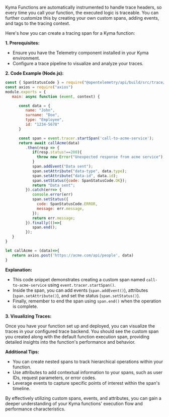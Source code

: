 Kyma Functions are automatically instrumented to handle trace headers, so every time you call your function, the executed logic is traceable. You can further customize this by creating your own custom spans, adding events, and tags to the tracing context.

Here's how you can create a tracing span for a Kyma function:

**1. Prerequisites:**

* Ensure you have the Telemetry component installed in your Kyma environment.
* Configure a trace pipeline to visualize and analyze your traces.

**2. Code Example (Node.js):**

```javascript
const { SpanStatusCode } = require("@opentelemetry/api/build/src/trace/status");
const axios = require("axios")
module.exports = {
   main: async function (event, context) {

      const data = {
         name: "John",
         surname: "Doe",
         type: "Employee",
         id: "1234-5678"
      }

      const span = event.tracer.startSpan('call-to-acme-service');
      return await callAcme(data)
         .then(resp => {
            if(resp.status!==200){
              throw new Error("Unexpected response from acme service");
            }
            span.addEvent("Data sent");
            span.setAttribute("data-type", data.type);
            span.setAttribute("data-id", data.id);
            span.setStatus({code: SpanStatusCode.OK});
            return "Data sent";
         }).catch(err=> {
            console.error(err)
            span.setStatus({
              code: SpanStatusCode.ERROR,
              message: err.message,
            });
            return err.message;
         }).finally(()=>{
            span.end();
         });
   }
}

let callAcme = (data)=>{
   return axios.post('https://acme.com/api/people', data)
}
```

**Explanation:**

* This code snippet demonstrates creating a custom span named `call-to-acme-service` using `event.tracer.startSpan()`.
* Inside the span, you can add events (`span.addEvent()`), attributes (`span.setAttribute()`), and set the status (`span.setStatus()`).
* Finally, remember to end the span using `span.end()` when the operation is complete.

**3. Visualizing Traces:**

Once you have your function set up and deployed, you can visualize the traces in your configured trace backend. You should see the custom span you created along with the default function execution span, providing detailed insights into the function's performance and behavior.

**Additional Tips:**

* You can create nested spans to track hierarchical operations within your function.
* Use attributes to add contextual information to your spans, such as user IDs, request parameters, or error codes.
* Leverage events to capture specific points of interest within the span's timeline.

By effectively utilizing custom spans, events, and attributes, you can gain a deeper understanding of your Kyma functions' execution flow and performance characteristics.
